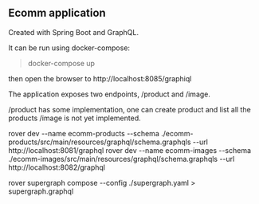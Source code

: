## Ecomm application

Created with Spring Boot and GraphQL. 

It can be run using docker-compose:

> docker-compose up

then open the browser to http://localhost:8085/graphiql 

The application exposes two endpoints, /product and /image. 

/product has some implementation, one can create product and list all the products
/image is not yet implemented.


rover dev --name ecomm-products --schema ./ecomm-products/src/main/resources/graphql/schema.graphqls --url http://localhost:8081/graphql
rover dev --name ecomm-images --schema ./ecomm-images/src/main/resources/graphql/schema.graphqls --url http://localhost:8082/graphql

rover supergraph compose --config ./supergraph.yaml > supergraph.graphql

